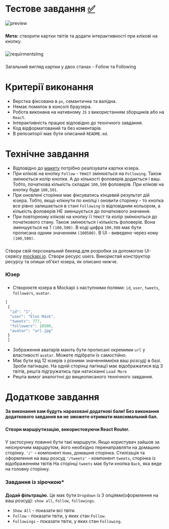 # Тестове завдання [✅](https://nmarkhotsky.github.io/tech-tweets-task/)
![preview](https://github.com/NMarkhotsky/tech-tweets-task/assets/111852661/0a039e1b-2989-438c-b891-bddb0467cee1)
###
<b>Мета:</b> створити картки твітів та додати інтерактивності при клікові на кнопку.
###
![requirmentsImg](https://github.com/NMarkhotsky/tech-tweets-task/assets/111852661/7cf61eeb-80c2-4567-a877-66b778a36088)
###
Загальний вигляд картки у двох станах - Follow та Following
###
# Критерії виконання

+ Верстка фіксована в `рх`, семантична та валідна.
+ Немає помилок в консолі браузера.
+ Робота виконана на нативному `JS` з використанням зборщиків або на `React`.
+ Інтерактивність працює відповідно до технічного завдання.
+ Код відформатований та без коментарів.
+ В репозиторії має бути описаний `README.md`.
###

# Технічне завдання

+ Відповідно до [макету](https://www.figma.com/file/zun1oP6NmS2Lmgbcj6e1IG/Test?node-id=0-1&t=fKfPK1hQF3isHhAC-0) потрібно реалізувати картки юзера.
+ При клікові на кнопку `Follow` - текст змінюється на `Following`. Також змінюється колір кнопки. А до кількості фоловерів додається і ваш. Тобто, початкова кількість складає `100,500` фоловерів. При клікові на кнопку буде `100,501`.
+ При оновлені сторінки має фіксуватись кінцевий результат дій юзера. Тобто, якщо клікнути по кнопці і оновити сторінку - то кнопка все рівно залишається в стані `Following` із відповідним кольором, а кількість фоловерів НЕ зменшується до початкового значення.
+ При повторному клікові на кнопку її текст та колір змінюються до початкового стану. Також змінюється і кількість фоловерів. Вона зменшується на 1 `(100,500)`.
В коді цифра `100,500` має бути прописана одним значенням `(100500)`. В UI - виведено через кому `(100,500)`.

###
Створи свій персональний бекенд для розробки за допомогою UI-сервісу [mockapi.io](https://mockapi.io). Створи ресурс users. Використай конструктор ресурсу та опиши об'єкт юзера, як описано нижче.
###
### Юзер
###
+ Створюєте юзера в Mockapi з наступними полями: `id`, `user`, `tweets`, `followers`, `avatar`.
```js 
[
 {
  "id": "1",
  "user": "Elon Mask",
  "tweets": 777,
  "followers": 10500,
  "avatar": "url.jpg"
 }
 ]
 ```
+ Зображення аватарів мають бути прописані окремими `url` у властивості `avatar`. Можете підібрати їх самостійно.
+ Має бути від 12 юзерів з різними значеннями(на ваш розсуд) в базі. Зроби пагінацію. На одній сторінці пагінації має відображатися від 3 твітів, решта підгружатись при натисканні `Load More`
+ Решта вимог аналогічні до вищеописаного технічного завдання.
###

###
# Додаткове завдання
<b>За виконання вам будуть нараховані додаткові бали! Без виконання додаткового завдання ви не зможете отримати максимальний бал.</b>
###
<b>Створи маршрутизацію, використовуючи React Router.</b>
###
У застосунку повинні бути такі маршрути. Якщо користувач зайшов за неіснуючим маршрутом, його необхідно перенаправляти на домашню сторінку. `'/'` – компонент `Home`, домашня сторінка. Стилізація та оформлення на ваш розсуд `'/tweets'` - компонент `tweets`, сторінка із відображенням твітів На сторінці `tweets` має бути кнопка `Back`, яка веде на головну сторінку.
###
### Завдання із зірочкою*
###
<b>Додай фільтрацію.</b> Це має бути `Dropdown` із 3 опціями(оформлення на ваш розсуд): `show all`, `follow`, `followings`. 
+ `Show All` - показати всі твіти. 
+ `Follow` - показати твіти, у яких стан `Follow`. 
+ `Followings` - показати твіти, у яких стан `Following`.
